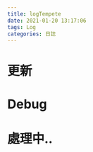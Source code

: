 ```yaml
---
title: logTempete
date: 2021-01-20 13:17:06
tags: Log
categories: 日誌
---
```

# 更新



# Debug


# 處理中..



